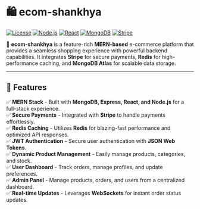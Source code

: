 # 🛍️ ecom-shankhya

[![License](https://img.shields.io/badge/license-MIT-blue.svg)](LICENSE)
[![Node.js](https://img.shields.io/badge/Node.js-18.x-green.svg)](https://nodejs.org/)
[![React](https://img.shields.io/badge/React-18.x-blue.svg)](https://react.dev/)
[![MongoDB](https://img.shields.io/badge/MongoDB-Atlas-green.svg)](https://www.mongodb.com/atlas)
[![Stripe](https://img.shields.io/badge/Payments-Stripe-purple.svg)](https://stripe.com/)

🚀 **ecom-shankhya** is a feature-rich **MERN-based** e-commerce platform that provides a seamless shopping experience with powerful backend capabilities. It integrates **Stripe** for secure payments, **Redis** for high-performance caching, and **MongoDB Atlas** for scalable data storage.

---

## 🌟 Features

✅ **MERN Stack** - Built with **MongoDB, Express, React, and Node.js** for a full-stack experience.  
✅ **Secure Payments** - Integrated with **Stripe** to handle payments effortlessly.  
✅ **Redis Caching** - Utilizes **Redis** for blazing-fast performance and optimized API responses.  
✅ **JWT Authentication** - Secure user authentication with **JSON Web Tokens**.  
✅ **Dynamic Product Management** - Easily manage products, categories, and stock.  
✅ **User Dashboard** - Track orders, manage profiles, and update preferences.  
✅ **Admin Panel** - Manage products, orders, and users from a centralized dashboard.  
✅ **Real-time Updates** - Leverages **WebSockets** for instant order status updates.  
